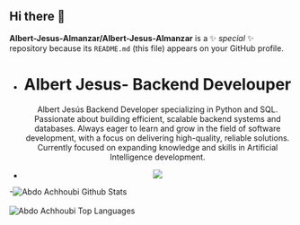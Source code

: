 ## Hi there 👋

**Albert-Jesus-Almanzar/Albert-Jesus-Almanzar** is a ✨ _special_ ✨ repository because its `README.md` (this file) appears on your GitHub profile.


  -  <h1 align="center">Albert Jesus- Backend Develouper</h1>
        <p align="center">Albert Jesús
            Backend Developer specializing in Python
            and SQL. Passionate about building 
            efficient, scalable backend systems and
            databases. Always eager to learn and grow
            in the field of software development, with
             a focus on delivering high-quality, 
             reliable solutions. Currently focused 
             on expanding knowledge and skills 
            in Artificial Intelligence development.</p>
      </p>

 -   <p align="center">
        <a href="https://skillicons.dev">
          <img src="https://skillicons.dev/icons?i=py,mysql,cs,css,html" />
        </a>
      </p>
-<img align="center" src="https://github-readme-stats.vercel.app/api?username=abdoachhoubi&include_all_commits=true&count_private=true&show_icons=true&line_height=30&title_color=CDB4DB&icon_color=CDB4DB&text_color=D3D3D3&bg_color=0A0A0A" alt="Abdo Achhoubi Github Stats">
<br />
<br />
<img src="https://github-readme-stats.vercel.app/api/top-langs/?username=abdoachhoubi&layout=compact&theme=dark&bg_color=0A0A0A" alt="Abdo Achhoubi Top Languages"/>
<br />
<br />
<br />
